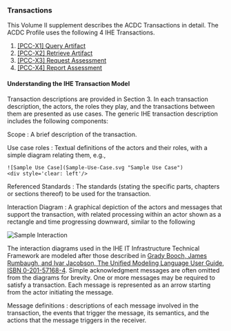 ### Transactions
This Volume II supplement describes the ACDC Transactions in detail.
The ACDC Profile uses the following 4 IHE Transactions.

1. [[PCC-X1] Query Artifact](queryartifact.html)
2. [[PCC-X2] Retrieve Artifact](retrieveartifact.html)
3. [[PCC-X3] Request Assessment](requestassessment.html)
4. [[PCC-X4] Report Assessment](reportassessment.html)

#### Understanding the IHE Transaction Model
Transaction descriptions are provided in Section 3. In each transaction description, the actors, the
roles they play, and the transactions between them are presented as use cases.
The generic IHE transaction description includes the following components:

Scope
:   A brief description of the transaction.

Use case roles
:   Textual definitions of the actors and their roles, with a simple diagram
relating them, e.g.,

    ![Sample Use Case](Sample-Use-Case.svg "Sample Use Case")
    <div style='clear: left'/>

Referenced Standards
:   The standards (stating the specific parts, chapters or sections
thereof) to be used for the transaction.

Interaction Diagram
:   A graphical depiction of the actors and messages that support the
    transaction, with related processing within an actor shown as a rectangle
    and time progressing downward, similar to the following

![Sample Interaction](sampleinteraction.svg "Sample Interaction")
<div style='clear: left'/>

The interaction diagrams used in the IHE IT Infrastructure Technical Framework are
modeled after those described in [Grady Booch, James Rumbaugh, and Ivar Jacobson, The
Unified Modeling Language User Guide, ISBN 0-201-57168-4](https://www.researchgate.net/publication/234785986_Unified_Modeling_Language_User_Guide_The_2nd_Edition_Addison-Wesley_Object_Technology_Series). Simple acknowledgment
messages are often omitted from the diagrams for brevity. One or more messages may be
required to satisfy a transaction. Each message is represented as an arrow starting from
the actor initiating the message.

Message definitions
:   descriptions of each message involved in the transaction, the events
that trigger the message, its semantics, and the actions that the message triggers in the
receiver.